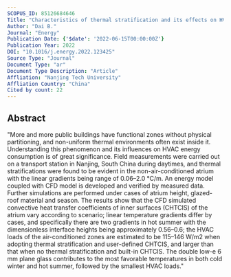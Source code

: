 ```yaml
---
SCOPUS_ID: 85126684646
Title: "Characteristics of thermal stratification and its effects on HVAC energy consumption for an atrium building in south China"
Author: "Dai B."
Journal: "Energy"
Publication Date: {'$date': '2022-06-15T00:00:00Z'}
Publication Year: 2022
DOI: "10.1016/j.energy.2022.123425"
Source Type: "Journal"
Document Type: "ar"
Document Type Description: "Article"
Affliation: "Nanjing Tech University"
Affliation Country: "China"
Cited by count: 22
---
```


## Abstract
"More and more public buildings have functional zones without physical partitioning, and non-uniform thermal environments often exist inside it. Understanding this phenomenon and its influences on HVAC energy consumption is of great significance. Field measurements were carried out on a transport station in Nanjing, South China during daytimes, and thermal stratifications were found to be evident in the non-air-conditioned atrium with the linear gradients being range of 0.06–2.0 °C/m. An energy model coupled with CFD model is developed and verified by measured data. Further simulations are performed under cases of atrium height, glazed-roof material and season. The results show that the CFD simulated convective heat transfer coefficients of inner surfaces (CHTCIS) of the atrium vary according to scenario; linear temperature gradients differ by cases, and specifically there are two gradients in hot summer with the dimensionless interface heights being approximately 0.56–0.6; the HVAC loads of the air-conditioned zones are estimated to be 115–146 W/m2 when adopting thermal stratification and user-defined CHTCIS, and larger than that when no thermal stratification and built-in CHTCIS. The double low-e 6 mm plane glass contributes to the most favorable temperatures in both cold winter and hot summer, followed by the smallest HVAC loads."
